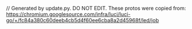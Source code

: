 // Generated by update.py. DO NOT EDIT.
These protos were copied from:
https://chromium.googlesource.com/infra/luci/luci-go/+/fc84a380c60deeb4cb5d4f60ee6cba8a2d45968f/led/job

